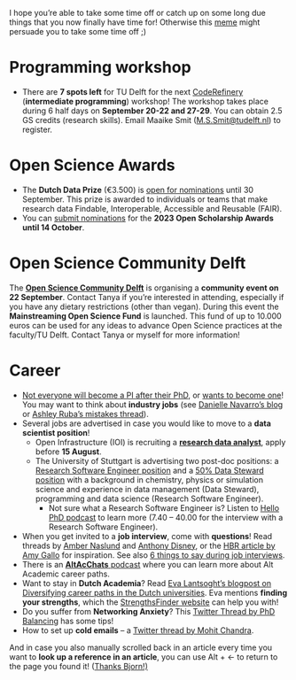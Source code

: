 I hope you’re able to take some time off or catch up on some long due things that you now finally have time for! 
Otherwise this [meme](https://twitter.com/hardsci/status/1539746549466443777) might persuade you to take some time off ;)

# Programming workshop

* There are **7 spots left** for TU Delft for the next [CodeRefinery](https://coderefinery.github.io/2022-09-20-workshop/#schedule) (**intermediate programming**) workshop! 
The workshop takes place during 6 half days on **September 20-22 and 27-29**. 
You can obtain 2.5 GS credits (research skills). 
Email Maaike Smit (M.S.Smit@tudelft.nl) to register.

# Open Science Awards
*	The **Dutch Data Prize** (€3.500) is [open for nominations]( https://researchdata.nl/en/services/the-dutch-data-prize/) until 30 September. 
This prize is awarded to individuals or teams that make research data Findable, Interoperable, Accessible and Reusable (FAIR).
*	You can [submit nominations](https://bit.ly/OSAwards23) for the **2023 Open Scholarship Awards until 14 October**.

# Open Science Community Delft
The **[Open Science Community Delft](https://osc-delft.github.io/)** is organising a **community event on 22 September**. 
Contact Tanya if you’re interested in attending, especially if you have any dietary restrictions (other than vegan). 
During this event the **Mainstreaming Open Science Fund** is launched. 
This fund of up to 10.000 euros can be used for any ideas to advance Open Science practices at the faculty/TU Delft. 
Contact Tanya or myself for more information!

# Career
*	[Not everyone will become a PI after their PhD](https://www.nature.com/articles/d41586-022-00875-0), or [wants to become one](https://www.science.org/content/article/i-thought-i-wanted-be-faculty-member-then-i-served-hiring-committee)! 
You may want to think about **industry jobs** (see [Danielle Navarro’s blog]( https://blog.djnavarro.net/posts/2022-04-01_academia-to-industry-transition/) or [Ashley Ruba’s mistakes thread](https://twitter.com/ashleyruba/status/1521500770373406725)).
*	Several jobs are advertised in case you would like to move to a **data scientist position**! 
    * Open Infrastructure (IOI) is recruiting a **[research data analyst](https://investinopen.org/jobs/)**, apply before **15 August**.
    * The University of Stuttgart is advertising two post-doc positions: a [Research Software Engineer position]( https://careers.uni-stuttgart.de/job/Stuttgart-CRC-1333-Research-Software-Engineer-%28fmd%29/847254455/) and a [50% Data Steward position](https://careers.uni-stuttgart.de/job/Stuttgart-CRC-1333-Data-Steward-%28fmd%29/847254755/) with a background in chemistry, physics or simulation science and experience in data management (Data Steward), programming and data science (Research Software Engineer).
        *	Not sure what a Research Software Engineer is? Listen to [Hello PhD podcast](https://hellophd.com/2022/03/172-research-software-engineer/) to learn more (7.40 – 40.00 for the interview with a Research Software Engineer). 
*	When you get invited to a **job interview**, come with **questions**! 
Read threads by [Amber Naslund](https://twitter.com/AmberCadabra/status/1516802269274071044) and [Anthony Disney](https://twitter.com/buildinglegends/status/1554126131321782280), or the [HBR article by Amy Gallo](https://hbr.org/2022/05/38-smart-questions-to-ask-in-a-job-interview) for inspiration. 
See also [6 things to say during job interviews](https://www.cnbc.com/2021/02/08/want-a-job-at-google-a-vp-shares-6-things-to-say-during-job-interviews.html).
* There is an [**AltAcChats** podcast](https://www.youtube.com/watch?v=EvO7UAUriTo) where you can learn more about Alt Academic career paths. 
* Want to stay in **Dutch Academia**? 
Read [Eva Lantsoght’s blogpost on Diversifying career paths in the Dutch universities](https://www.evalantsoght.com/2022/03/phd-talk-for-academictransfer-2.html). 
Eva mentions **finding your strengths**, which the [StrengthsFinder website](https://leadthroughstrengths.com/talents/) can help you with!
* Do you suffer from **Networking Anxiety**? This [Twitter Thread by PhD Balancing]( https://twitter.com/PhD_Balance/status/1403762851873968133) has some tips! 
* How to set up **cold emails** – a [Twitter thread by Mohit Chandra]( https://twitter.com/mohit__30/status/1483395288266321923).

And in case you also manually scrolled back in an article every time you want to **look up a reference in an article**, you can use Alt + <- to return to the page you found it! ([Thanks Bjorn!)](https://twitter.com/OsteoBjorn/status/1554399706788335616)
